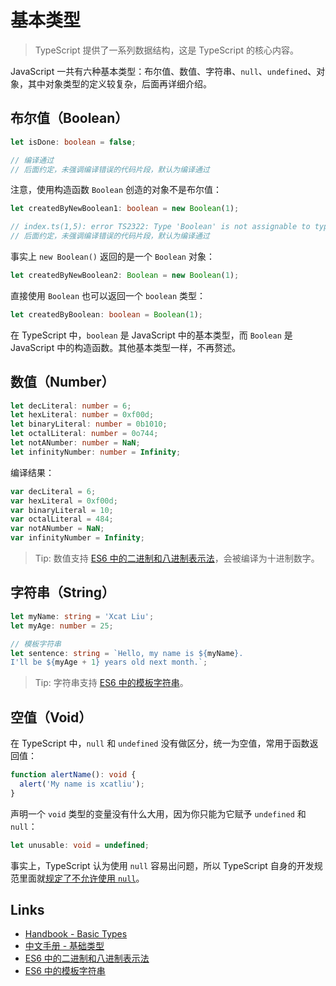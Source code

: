 # 基本类型

> TypeScript 提供了一系列数据结构，这是 TypeScript 的核心内容。

JavaScript 一共有六种基本类型：布尔值、数值、字符串、`null`、`undefined`、对象，其中对象类型的定义较复杂，后面再详细介绍。

## 布尔值（Boolean）

```ts
let isDone: boolean = false;

// 编译通过
// 后面约定，未强调编译错误的代码片段，默认为编译通过
```

注意，使用构造函数 `Boolean` 创造的对象不是布尔值：

```ts
let createdByNewBoolean1: boolean = new Boolean(1);

// index.ts(1,5): error TS2322: Type 'Boolean' is not assignable to type 'boolean'.
// 后面约定，未强调编译错误的代码片段，默认为编译通过
```

事实上 `new Boolean()` 返回的是一个 `Boolean` 对象：

```ts
let createdByNewBoolean2: Boolean = new Boolean(1);
```

直接使用 `Boolean` 也可以返回一个 `boolean` 类型：

```ts
let createdByBoolean: boolean = Boolean(1);
```

在 TypeScript 中，`boolean` 是 JavaScript 中的基本类型，而 `Boolean` 是 JavaScript 中的构造函数。其他基本类型一样，不再赘述。

## 数值（Number）

```ts
let decLiteral: number = 6;
let hexLiteral: number = 0xf00d;
let binaryLiteral: number = 0b1010;
let octalLiteral: number = 0o744;
let notANumber: number = NaN;
let infinityNumber: number = Infinity;
```

编译结果：

```js
var decLiteral = 6;
var hexLiteral = 0xf00d;
var binaryLiteral = 10;
var octalLiteral = 484;
var notANumber = NaN;
var infinityNumber = Infinity;
```

> Tip: 数值支持 [ES6 中的二进制和八进制表示法]，会被编译为十进制数字。

## 字符串（String）

```ts
let myName: string = 'Xcat Liu';
let myAge: number = 25;

// 模板字符串
let sentence: string = `Hello, my name is ${myName}.
I'll be ${myAge + 1} years old next month.`;
```

> Tip: 字符串支持 [ES6 中的模板字符串]。

## 空值（Void）

在 TypeScript 中，`null` 和 `undefined` 没有做区分，统一为空值，常用于函数返回值：

```ts
function alertName(): void {
  alert('My name is xcatliu');
}
```

声明一个 `void` 类型的变量没有什么大用，因为你只能为它赋予 `undefined` 和 `null`：

```ts
let unusable: void = undefined;
```

事实上，TypeScript 认为使用 `null` 容易出问题，所以 TypeScript 自身的开发规范里面就[规定了不允许使用 `null`](https://basarat.gitbooks.io/typescript/content/docs/tips/null.html)。

## Links

- [Handbook - Basic Types](http://www.typescriptlang.org/docs/handbook/basic-types.html)
- [中文手册 - 基础类型](https://zhongsp.gitbooks.io/typescript-handbook/content/doc/handbook/Basic%20Types.html)
- [ES6 中的二进制和八进制表示法]
- [ES6 中的模板字符串]

[ES6 中的二进制和八进制表示法]: http://es6.ruanyifeng.com/#docs/number#二进制和八进制表示法
[ES6 中的模板字符串]: http://es6.ruanyifeng.com/#docs/string#模板字符串
